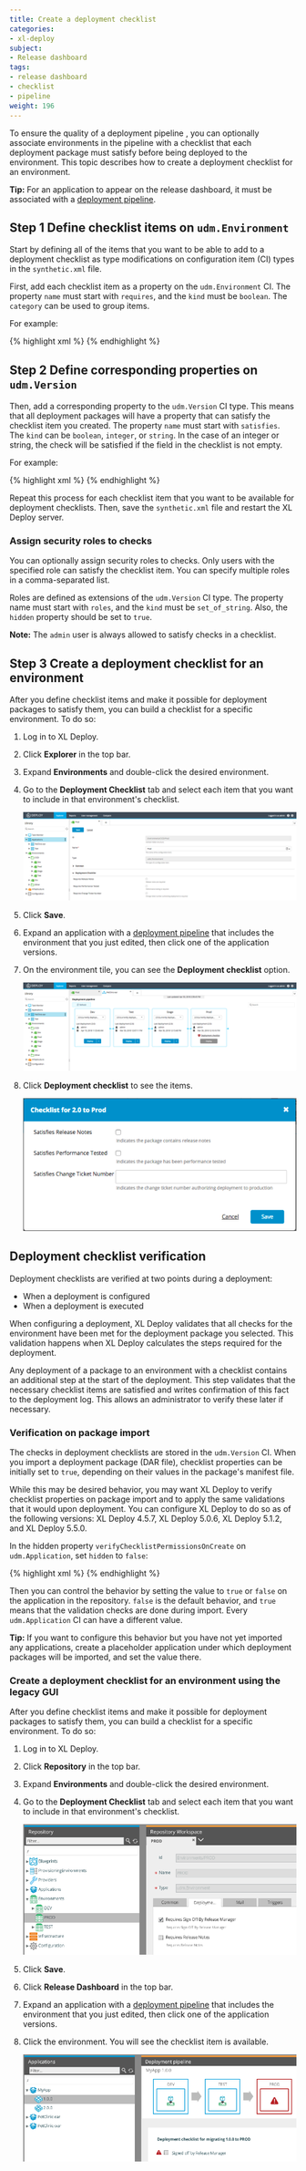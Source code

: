 ```yaml
---
title: Create a deployment checklist
categories:
- xl-deploy
subject:
- Release dashboard
tags:
- release dashboard
- checklist
- pipeline
weight: 196
---
```


To ensure the quality of a deployment pipeline , you can optionally associate environments in the pipeline with a checklist that each deployment package must satisfy before being deployed to the environment. This topic describes how to create a deployment checklist for an environment.

**Tip:** For an application to appear on the release dashboard, it must be associated with a [deployment pipeline](/xl-deploy/how-to/create-a-deployment-pipeline.html).

## Step 1 Define checklist items on `udm.Environment`

Start by defining all of the items that you want to be able to add to a deployment checklist as type modifications on configuration item (CI) types in the `synthetic.xml` file.

First, add each checklist item as a property on the `udm.Environment` CI. The property `name` must start with `requires`, and the `kind` must be `boolean`. The `category` can be used to group items.

For example:

{% highlight xml %}
<type-modification type="udm.Environment">
  <property name="requiresReleaseNotes" description="Release notes are required" kind="boolean" required="false" category="Deployment Checklist" />
  <property name="requiresPerformanceTested" description="Performance testing is required" kind="boolean" required="false" category="Deployment Checklist" />
  <property name="requiresChangeTicketNumber" description="Change ticket number authorizing deployment is required" kind="boolean" required="false" category="Deployment Checklist" />
</type-modification>
{% endhighlight %}

## Step 2 Define corresponding properties on `udm.Version`

Then, add a corresponding property to the `udm.Version` CI type. This means that all deployment packages will have a property that can satisfy the checklist item you created. The property `name` must start with `satisfies`. The `kind` can be `boolean`, `integer`, or `string`. In the case of an integer or string, the check will be satisfied if the field in the checklist is not empty.

For example:

{% highlight xml %}
<type-modification type="udm.Version">
  <property name="satisfiesReleaseNotes" description="Indicates the package contains release notes" kind="boolean" required="false" category="Deployment Checklist"/>
  <property name="rolesReleaseNotes" kind="set_of_string" hidden="true" default="senior-deployer" />
  <property name="satisfiesPerformanceTested" description="Indicates the package has been performance tested" kind="boolean" required="false" category="Deployment Checklist"/>
  <property name="satisfiesChangeTicketNumber" description="Indicates the change ticket number authorizing deployment to production" kind="string" required="false" category="Deployment Checklist">
    <rule type="regex" pattern="^[a-zA-Z]+-[0-9]+$" message="Ticket number should be of the form JIRA-[number]" />
  </property>
</type-modification>
{% endhighlight %}

Repeat this process for each checklist item that you want to be available for deployment checklists. Then, save the `synthetic.xml` file and restart the XL Deploy server.

### Assign security roles to checks

You can optionally assign security roles to checks. Only users with the specified role can satisfy the checklist item. You can specify multiple roles in a comma-separated list.

Roles are defined as extensions of the `udm.Version` CI type. The property name must start with `roles`, and the `kind` must be `set_of_string`. Also, the `hidden` property should be set to `true`.

**Note:** The `admin` user is always allowed to satisfy checks in a checklist.

## Step 3 Create a deployment checklist for an environment

After you define checklist items and make it possible for deployment packages to satisfy them, you can build a checklist for a specific environment. To do so:

1. Log in to XL Deploy.
1. Click **Explorer** in the top bar.
1. Expand **Environments** and double-click the desired environment.
1. Go to the **Deployment Checklist** tab and select each item that you want to include in that environment's checklist.

    ![Add items to an environment's checklist](images/deployment-checklist-environment.png)

1. Click **Save**.
1. Expand an application with a [deployment pipeline](/xl-deploy/how-to/create-a-deployment-pipeline.html) that includes the environment that you just edited, then click one of the application versions.
1. On the environment tile, you can see the **Deployment checklist** option.

    ![Checklist on the environment tile](images/deployment-pipeline-htmlgui.png)

1. Click **Deployment checklist** to see the items.    

    ![Checklist items dialog](images/deployment-checklist-dialog.png)

## Deployment checklist verification

Deployment checklists are verified at two points during a deployment:

* When a deployment is configured
* When a deployment is executed

When configuring a deployment, XL Deploy validates that all checks for the environment have been met for the deployment package you selected. This validation happens when XL Deploy calculates the steps required for the deployment.

Any deployment of a package to an environment with a checklist contains an additional step at the start of the deployment. This step validates that the necessary checklist items are satisfied and writes confirmation of this fact to the deployment log. This allows an administrator to verify these later if necessary.

### Verification on package import

The checks in deployment checklists are stored in the `udm.Version` CI. When you import a deployment package (DAR file), checklist properties can be initially set to `true`, depending on their values in the package's manifest file.

While this may be desired behavior, you may want XL Deploy to verify checklist properties on package import and to apply the same validations that it would upon deployment. You can configure XL Deploy to do so as of the following versions: XL Deploy 4.5.7, XL Deploy 5.0.6, XL Deploy 5.1.2, and XL Deploy 5.5.0.

In the hidden property `verifyChecklistPermissionsOnCreate` on `udm.Application`, set `hidden` to `false`:

{% highlight xml %}
<type-modification type="udm.Application">
    <property name="verifyChecklistPermissionsOnCreate" kind="boolean" hidden="false" required="false" description="If true, permissions for changing checklist requirements will be checked on import"/>
</type-modification>
{% endhighlight %}

Then you can control the behavior by setting the value to `true` or `false` on the application in the repository. `false` is the default behavior, and `true` means that the validation checks are done during import. Every `udm.Application` CI can have a different value.

**Tip:** If you want to configure this behavior but you have not yet imported any applications, create a placeholder application under which deployment packages will be imported, and set the value there.

### Create a deployment checklist for an environment using the legacy GUI

After you define checklist items and make it possible for deployment packages to satisfy them, you can build a checklist for a specific environment. To do so:

1. Log in to XL Deploy.
1. Click **Repository** in the top bar.
1. Expand **Environments** and double-click the desired environment.
1. Go to the **Deployment Checklist** tab and select each item that you want to include in that environment's checklist.

    ![Add items to an environment's checklist](images/releasedashboard-edit-environment.png)

1. Click **Save**.
1. Click **Release Dashboard** in the top bar.
1. Expand an application with a [deployment pipeline](/xl-deploy/how-to/create-a-deployment-pipeline.html) that includes the environment that you just edited, then click one of the application versions.
1. Click the environment. You will see the checklist item is available.

    ![Checklist item on the release dashboard](images/releasedashboard-pipeline.png)
